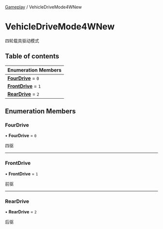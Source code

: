 [Gameplay](../groups/Core.Gameplay.md) / VehicleDriveMode4WNew

# VehicleDriveMode4WNew <Badge type="tip" text="Enumeration" /> <Score text="VehicleDriveMode4WNew" />

四轮载具驱动模式

## Table of contents

| Enumeration Members |
| :-----|
| **[FourDrive](mw.VehicleDriveMode4WNew.md#fourdrive)** = ``0`` <br> |
| **[FrontDrive](mw.VehicleDriveMode4WNew.md#frontdrive)** = ``1`` <br> |
| **[RearDrive](mw.VehicleDriveMode4WNew.md#reardrive)** = ``2`` <br> |

## Enumeration Members

### FourDrive <Score text="FourDrive" /> 

• **FourDrive** = ``0``

四驱

___

### FrontDrive <Score text="FrontDrive" /> 

• **FrontDrive** = ``1``

前驱

___

### RearDrive <Score text="RearDrive" /> 

• **RearDrive** = ``2``

后驱
